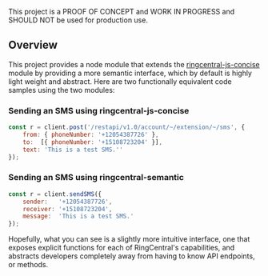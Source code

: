 This project is a PROOF OF CONCEPT and WORK IN PROGRESS and SHOULD NOT be used for production use. 

## Overview

This project provides a node module that extends the [ringcentral-js-concise](https://github.com/tylerlong/ringcentral-js-concise) module by providing a more semantic interface, which by default is highly light weight and abstract. Here are two functionally equivalent code samples using the two modules:

### Sending an SMS using ringcentral-js-concise

```javascript
const r = client.post('/restapi/v1.0/account/~/extension/~/sms', {
    from: { phoneNumber: '+12054387726' },
    to:  [{ phoneNumber: '+15108723204' }],
    text: 'This is a test SMS.''
});
```

### Sending an SMS using ringcentral-semantic

```javascript
const r = client.sendSMS({
    sender:   '+12054387726',
    receiver: '+15108723204',
    message:  'This is a test SMS.'
});
```

Hopefully, what you can see is a slightly more intuitive interface, one that exposes explicit functions for each of RingCentral's capabilities, and abstracts developers completely away from having to know API endpoints, or methods. 